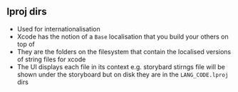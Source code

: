 ## lproj dirs

- Used for internationalisation
- Xcode has the notion of a `Base` localisation that you build your others on
  top of
- They are the folders on the filesystem that contain the localised versions of
  string files for xcode
- The UI displays each file in its context e.g. storybard stirngs file will be
  shown under the storyboard but on disk they are in the `LANG_CODE.lproj` dirs
